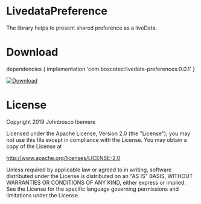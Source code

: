 # LivedataPreference
The library helps to present shared preference as a liveData.


# Download

dependencies {
    implementation 'com.boscotec:livedata-preferences:0.0.1'
}

[ ![Download](https://api.bintray.com/packages/boscotec/maven/livedata-preferences/images/download.svg?version=0.0.1) ](https://bintray.com/boscotec/maven/livedata-preferences/0.0.1/link)

# License
Copyright 2019 Johnbosco Ibemere

Licensed under the Apache License, Version 2.0 (the "License");
you may not use this file except in compliance with the License.
You may obtain a copy of the License at

   http://www.apache.org/licenses/LICENSE-2.0

Unless required by applicable law or agreed to in writing, software
distributed under the License is distributed on an "AS IS" BASIS,
WITHOUT WARRANTIES OR CONDITIONS OF ANY KIND, either express or implied.
See the License for the specific language governing permissions and
limitations under the License.
